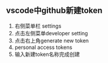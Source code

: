
## vscode中github新建token
1. 右侧菜单栏 settings
1. 点击左侧菜单developer setting
1. 点击右上角generate new token 
1.  personal access tokens
1. 输入新建token名称完成创建
